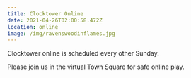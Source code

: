 ```yaml
---
title: Clocktower Online
date: 2021-04-26T02:00:58.472Z
location: online
image: /img/ravenswoodinflames.jpg
---
```

Clocktower online is scheduled every other Sunday.

Please join us in the virtual Town Square for safe online play.